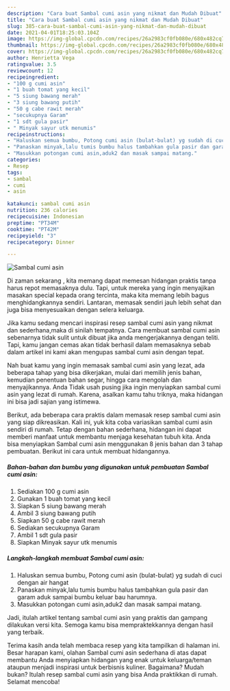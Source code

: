 ```yaml
---
description: "Cara buat Sambal cumi asin yang nikmat dan Mudah Dibuat"
title: "Cara buat Sambal cumi asin yang nikmat dan Mudah Dibuat"
slug: 385-cara-buat-sambal-cumi-asin-yang-nikmat-dan-mudah-dibuat
date: 2021-04-01T18:25:03.104Z
image: https://img-global.cpcdn.com/recipes/26a2983cf0fb080e/680x482cq70/sambal-cumi-asin-foto-resep-utama.jpg
thumbnail: https://img-global.cpcdn.com/recipes/26a2983cf0fb080e/680x482cq70/sambal-cumi-asin-foto-resep-utama.jpg
cover: https://img-global.cpcdn.com/recipes/26a2983cf0fb080e/680x482cq70/sambal-cumi-asin-foto-resep-utama.jpg
author: Henrietta Vega
ratingvalue: 3.5
reviewcount: 12
recipeingredient:
- "100 g cumi asin"
- "1 buah tomat yang kecil"
- "5 siung bawang merah"
- "3 siung bawang putih"
- "50 g cabe rawit merah"
- "secukupnya Garam"
- "1 sdt gula pasir"
- " Minyak sayur utk menumis"
recipeinstructions:
- "Haluskan semua bumbu, Potong cumi asin (bulat-bulat) yg sudah di cuci dengan air hangat"
- "Panaskan minyak,lalu tumis bumbu halus tambahkan gula pasir dan garam aduk sampai bumbu keluar bau harumnya."
- "Masukkan potongan cumi asin,aduk2 dan masak sampai matang."
categories:
- Resep
tags:
- sambal
- cumi
- asin

katakunci: sambal cumi asin 
nutrition: 236 calories
recipecuisine: Indonesian
preptime: "PT34M"
cooktime: "PT42M"
recipeyield: "3"
recipecategory: Dinner

---
```



![Sambal cumi asin](https://img-global.cpcdn.com/recipes/26a2983cf0fb080e/680x482cq70/sambal-cumi-asin-foto-resep-utama.jpg)

Di zaman  sekarang , kita memang dapat memesan hidangan praktis tanpa harus repot memasaknya dulu. Tapi, untuk mereka yang ingin menyajikan masakan special kepada orang tercinta, maka kita memang lebih bagus menghidangkannya sendiri. Lantaran, memasak sendiri jauh lebih sehat dan juga bisa menyesuaikan dengan selera keluarga.

Jika kamu sedang mencari inspirasi resep sambal cumi asin yang nikmat dan sederhana,maka di sinilah tempatnya. Cara membuat sambal cumi asin  sebenarnya tidak sulit untuk dibuat jika anda mengerjakannya dengan teliti. Tapi, kamu jangan cemas akan tidak berhasil dalam memasaknya 
sebab dalam artikel ini kami akan mengupas sambal cumi asin dengan tepat.  



Nah buat kamu yang ingin memasak sambal cumi asin yang lezat, ada beberapa tahap yang bisa dikerjakan, mulai dari memilih jenis bahan, kemudian penentuan bahan segar, hingga cara mengolah dan menyajikannya. Anda Tidak usah pusing jika ingin menyiapkan sambal cumi asin yang lezat di rumah. Karena, asalkan kamu  tahu triknya, maka hidangan ini bisa jadi sajian yang istimewa.

Berikut, ada beberapa cara praktis  dalam memasak resep sambal cumi asin yang siap dikreasikan. Kali ini, yuk kita coba variasikan sambal cumi asin sendiri di rumah. Tetap dengan bahan sederhana, hidangan ini dapat memberi manfaat untuk membantu menjaga kesehatan tubuh kita. Anda bisa menyiapkan Sambal cumi asin menggunakan 8 jenis bahan dan 3 tahap pembuatan. Berikut ini cara untuk membuat hidangannya.

<!--inarticleads1-->

##### Bahan-bahan dan bumbu yang digunakan untuk pembuatan Sambal cumi asin:

1. Sediakan 100 g cumi asin
1. Gunakan 1 buah tomat yang kecil
1. Siapkan 5 siung bawang merah
1. Ambil 3 siung bawang putih
1. Siapkan 50 g cabe rawit merah
1. Sediakan secukupnya Garam
1. Ambil 1 sdt gula pasir
1. Siapkan  Minyak sayur utk menumis




<!--inarticleads2-->

##### Langkah-langkah membuat Sambal cumi asin:

1. Haluskan semua bumbu, Potong cumi asin (bulat-bulat) yg sudah di cuci dengan air hangat
1. Panaskan minyak,lalu tumis bumbu halus tambahkan gula pasir dan garam aduk sampai bumbu keluar bau harumnya.
1. Masukkan potongan cumi asin,aduk2 dan masak sampai matang.




Jadi, itulah artikel tentang  sambal cumi asin  yang praktis dan gampang dilakukan versi kita. Semoga kamu bisa mempraktekkannya dengan hasil yang terbaik. 

Terima kasih anda telah membaca resep yang kita tampilkan di halaman ini. Besar harapan kami, olahan  Sambal cumi asin sederhana di atas dapat membantu Anda menyiapkan hidangan yang enak untuk keluarga/teman ataupun menjadi inspirasi untuk berbisnis kuliner. Bagaimana? Mudah bukan? Itulah resep sambal cumi asin yang bisa Anda praktikkan di rumah. Selamat mencoba!

